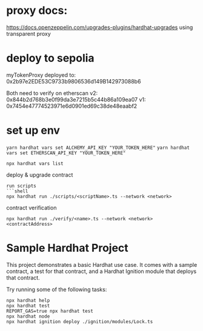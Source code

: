 # proxy docs:
https://docs.openzeppelin.com/upgrades-plugins/hardhat-upgrades
using transparent proxy 

# deploy to sepolia
myTokenProxy deployed to: 0x2b97e2EDE53C9733b9806536d149B142973088b6


Both need to verify on etherscan
v2:
0x844b2d768b3e0f99da3e7215b5c44b86a109ea07
v1:
0x7454e47774523971e6d0901ed69c38de48eaabf2

# set up env

`yarn hardhat vars set ALCHEMY_API_KEY "YOUR_TOKEN_HERE"`
`yarn hardhat vars set ETHERSCAN_API_KEY "YOUR_TOKEN_HERE"`

`npx hardhat vars list`


deploy & upgrade contract
```shell
run scripts
```shell
npx hardhat run ./scripts/<scriptName>.ts --network <network>
```

contract verification
```shell
npx hardhat run ./verify/<name>.ts --network <network> <contractAddress>
```


# Sample Hardhat Project

This project demonstrates a basic Hardhat use case. It comes with a sample contract, a test for that contract, and a Hardhat Ignition module that deploys that contract.

Try running some of the following tasks:

```shell
npx hardhat help
npx hardhat test
REPORT_GAS=true npx hardhat test
npx hardhat node
npx hardhat ignition deploy ./ignition/modules/Lock.ts
```
